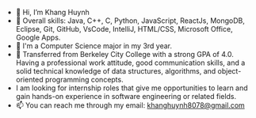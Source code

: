 - 👋 Hi, I’m Khang Huynh
- 👀 Overall skills: Java, C++, C, Python, JavaScript, ReactJs, MongoDB, Eclipse, Git, GitHub, VsCode, IntelliJ, HTML/CSS, Microsoft Office, Google Apps.
- 🌱 I'm a Computer Science major in my 3rd year.
- 💞️ Transferred from Berkeley City College with a strong GPA of 4.0. Having a professional work attitude, good communication skills, and a solid technical knowledge of data structures, algorithms, and object-oriented programming concepts. 
- I am looking for internship roles that give me opportunities to learn and gain hands-on experience in software engineering or related fields.
- 📫 You can reach me through my email: khanghuynh8078@gmail.com

<!---
Khang8078/Khang8078 is a ✨ special ✨ repository because its `README.md` (this file) appears on your GitHub profile.
You can click the Preview link to take a look at your changes.
--->
